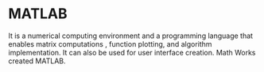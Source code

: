 # MATLAB
It is a numerical computing environment and a programming language that enables matrix computations , function plotting, and algorithm implementation. It can also be used for user interface creation. Math Works created MATLAB.
